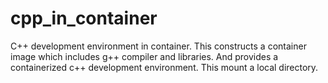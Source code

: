 # cpp_in_container
C++ development environment in container.
This constructs a container image which includes g++ compiler and libraries.
And provides a containerized c++ development environment.
This mount a local directory.
 
